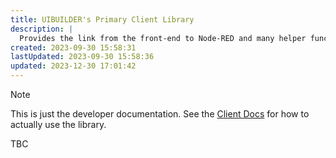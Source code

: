 ```yaml
---
title: UIBUILDER's Primary Client Library
description: |
  Provides the link from the front-end to Node-RED and many helper functions that make uibuilder a complete, lightweight framework.
created: 2023-09-30 15:58:31
lastUpdated: 2023-09-30 15:58:36
updated: 2023-12-30 17:01:42
---
```


> [!NOTE]
> This is just the developer documentation. See the [Client Docs](docs/client-docs) for how to actually use the library.

TBC
